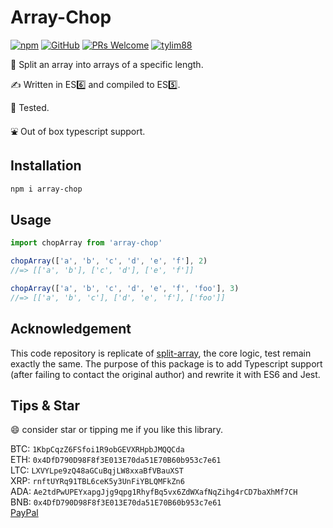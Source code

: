 # Array-Chop

[![npm](https://img.shields.io/npm/v/array-chop)](https://www.npmjs.com/package/array-chop) [![GitHub](https://img.shields.io/github/license/tylim88/array-chop)](https://github.com/tylim88/array-chop/blob/master/LICENSE) [![PRs Welcome](https://img.shields.io/badge/PRs-welcome-brightgreen.svg?style=flat-square)](https://github.com/tylim88/array-chop/pulls) [![tylim88](https://circleci.com/gh/tylim88/Array-Chop.svg?style=shield)](<[LINK](https://github.com/tylim88/array-chop#array-chop)>)

🐤 Split an array into arrays of a specific length.

✍️ Written in ES6️⃣ and compiled to ES5️⃣.

🦺 Tested.

⛲️ Out of box typescript support.

## Installation

```bash
npm i array-chop
```

## Usage

```js
import chopArray from 'array-chop'

chopArray(['a', 'b', 'c', 'd', 'e', 'f'], 2)
//=> [['a', 'b'], ['c', 'd'], ['e', 'f']]

chopArray(['a', 'b', 'c', 'd', 'e', 'f', 'foo'], 3)
//=> [['a', 'b', 'c'], ['d', 'e', 'f'], ['foo']]
```

## Acknowledgement

This code repository is replicate of [split-array](https://www.npmjs.com/package/split-array), the core logic, test remain exactly the same. The purpose of this package is to add Typescript support (after failing to contact the original author) and rewrite it with ES6 and Jest.

## Tips & Star

😄 consider star or tipping me if you like this library.

BTC: `1KbpCqzZ6FSfoi1R9obGEVXRHpbJMQQCda`  
ETH: `0x4DfD790D98F8f3E013E70da51E70B60b953c7e61`  
LTC: `LXVYLpe9zQ48aGCuBqjLW8xxaBfVBauXST`  
XRP: `rnftUYRq91TBL6ceK5y3UnFiYBLQMFkZn6`  
ADA: `Ae2tdPwUPEYxapgJjg9qpg1RhyfBq5vx6ZdWXafNqZihg4rCD7baXhMf7CH`  
BNB: `0x4DfD790D98F8f3E013E70da51E70B60b953c7e61`  
[PayPal](https://www.paypal.me/tylim88)
